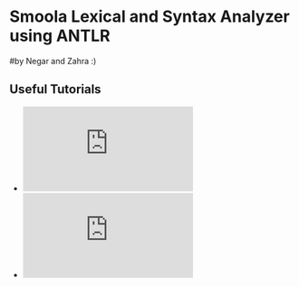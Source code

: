 # Smoola Lexical and Syntax Analyzer using ANTLR
#by Negar and Zahra :)

## Useful Tutorials
* ![lexer rules](https://github.com/antlr/antlr4/blob/master/doc/lexer-rules.md)
* ![expressions vs statements (js)](http://2ality.com/2012/09/expressions-vs-statements.html)
